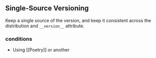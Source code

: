 ## Single-Source Versioning
Keep a single source of the version, and keep it consistent across the distribution and `__version__` attribute.

### conditions
- Using [[Poetry]] or another 